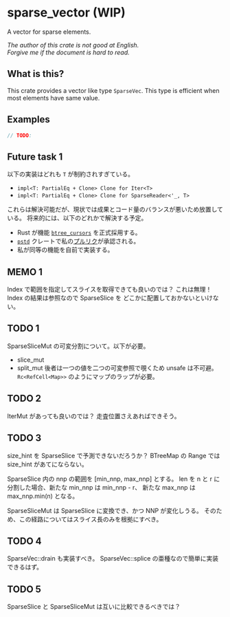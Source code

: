 # sparse_vector (WIP)

A vector for sparse elements.

_The author of this crate is not good at English._  
_Forgive me if the document is hard to read._

## What is this?

This crate provides a vector like type `SparseVec`.
This type is efficient when most elements have same value.

## Examples

```rust
// TODO:
```

## Future task 1

以下の実装はどれも `T` が制約されすぎている。

- `impl<T: PartialEq + Clone> Clone for Iter<T>`
- `impl<T: PartialEq + Clone> Clone for SparseReader<'_, T>`

これらは解決可能だが、現状では成果とコード量のバランスが悪いため放置している。
将来的には、以下のどれかで解決する予定。

- Rust が機能 [`btree_cursors`] を正式採用する。
- [`pstd`] クレートで私の[プルリク][my_pr]が承認される。
- 私が同等の機能を自前で実装する。

[`btree_cursors`]: https://doc.rust-lang.org/beta/unstable-book/library-features/btree-cursors.html
[`pstd`]: https://crates.io/crates/pstd
[my_pr]: https://github.com/georgebarwood/pstd/pull/2

## MEMO 1

Index で範囲を指定してスライスを取得できても良いのでは？
これは無理！Index の結果は参照なので SparseSlice を
どこかに配置しておかないといけない。

## TODO 1

SparseSliceMut の可変分割について。以下が必要。
- slice_mut 
- split_mut
後者は一つの値を二つの可変参照で覗くため unsafe は不可避。
`Rc<RefCell<Map>>` のようにマップのラップが必要。

## TODO 2

IterMut があっても良いのでは？
走査位置さえあればできそう。

## TODO 3

size_hint を SparseSlice で予測できないだろうか？
BTreeMap の Range では size_hint があてにならない。

SparseSlice 内の nnp の範囲を [min_nnp, max_nnp] とする。
len を n と r に分割した場合、新たな min_nnp は min_nnp - r、
新たな max_nnp は max_nnp.min(n) となる。

SparseSliceMut は SparseSlice に変換でき、かつ NNP が変化しうる。
そのため、この経路についてはスライス長のみを根拠にすべき。

## TODO 4

SparseVec::drain も実装すべき。
SparseVec::splice の亜種なので簡単に実装できるはず。

## TODO 5

SparseSlice と SparseSliceMut は互いに比較できるべきでは？

